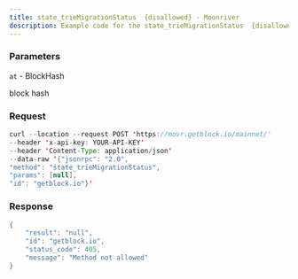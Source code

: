 ```yaml
---
title: state_trieMigrationStatus  {disallowed} - Moonriver
description: Example code for the state_trieMigrationStatus  {disallowed} json-rpc method. Сomplete guide on how to use state_trieMigrationStatus  {disallowed} json-rpc in GetBlock.io Web3 documentation.
---
```


### Parameters


`at` - BlockHash

block hash

### Request

``` java
curl --location --request POST 'https://movr.getblock.io/mainnet/' 
--header 'x-api-key: YOUR-API-KEY' 
--header 'Content-Type: application/json' 
--data-raw '{"jsonrpc": "2.0",
"method": "state_trieMigrationStatus",
"params": [null],
"id": "getblock.io"}'
```

###  Response

``` java
{
    "result": "null",
    "id": "getblock.io",
    "status_code": 405,
    "message": "Method not allowed"
}
```

